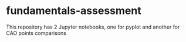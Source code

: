 # fundamentals-assessment

This repository has 2 Jupyter notebooks, one for pyplot and another for CAO points comparisons 

